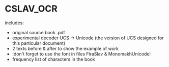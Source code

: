 # CSLAV_OCR
includes:
- original source book .pdf
- experimental decoder UCS -> Unicode (the version of UCS designed for this particular document)
- 2 texts before & after to show the example of work
- !don't forget to use the font in files FiraSlav & MonomakhUnicode!
- frequency list of characters in the book
